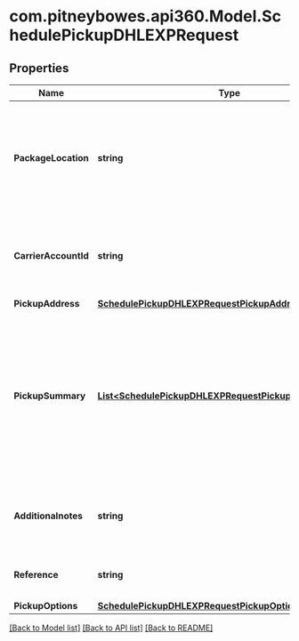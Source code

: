 # com.pitneybowes.api360.Model.SchedulePickupDHLEXPRequest

## Properties

Name | Type | Description | Notes
------------ | ------------- | ------------- | -------------
**PackageLocation** | **string** | The location where the parcel will be available for pickup at the specified pickup address. | 
**CarrierAccountId** | **string** | The unique identifier of the carrier account being used to process the pickup. | 
**PickupAddress** | [**SchedulePickupDHLEXPRequestPickupAddress**](SchedulePickupDHLEXPRequestPickupAddress.md) |  | 
**PickupSummary** | [**List&lt;SchedulePickupDHLEXPRequestPickupSummaryInner&gt;**](SchedulePickupDHLEXPRequestPickupSummaryInner.md) | An array of the pickup details, including the number of packages, total weight, and carrier service information and package details. | 
**Additionalnotes** | **string** | Additional instructions or notes for the carrier regarding the pickup. | [optional] 
**Reference** | **string** | An optional Reference related to the pickup. | [optional] 
**PickupOptions** | [**SchedulePickupDHLEXPRequestPickupOptions**](SchedulePickupDHLEXPRequestPickupOptions.md) |  | [optional] 

[[Back to Model list]](../../README.md#documentation-for-models) [[Back to API list]](../../README.md#documentation-for-api-endpoints) [[Back to README]](../../README.md)


